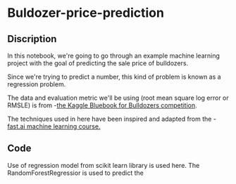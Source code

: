 # Buldozer-price-prediction
## Discription 
In this notebook, we're going to go through an example machine learning project with the goal of predicting the sale price of bulldozers.

Since we're trying to predict a number, this kind of problem is known as a regression problem.

The data and evaluation metric we'll be using (root mean square log error or RMSLE) is from -[the Kaggle Bluebook for Bulldozers competition](https://www.kaggle.com/c/bluebook-for-bulldozers/overview).

The techniques used in here have been inspired and adapted from the -[fast.ai machine learning course.](https://course18.fast.ai/ml)
## Code 
Use of regression model from scikit learn library is used here. The RandomForestRegressior is used to predict the 
